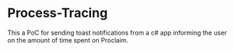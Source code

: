 # Process-Tracing
This a PoC for sending toast notifications from a c# app informing the user on the amount of time spent on Proclaim.
